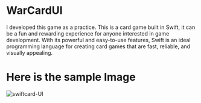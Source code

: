 # WarCardUI
I developed this game as a practice.  This is a card game built in Swift, it can be a fun and rewarding experience for anyone interested in game development. With its powerful and easy-to-use features, Swift is an ideal programming language for creating card games that are fast, reliable, and visually appealing.

# Here is the sample Image
![swiftcard-UI](https://github.com/Johnpepsi/WarCardUI/assets/112512965/76f2d6b2-887a-473d-9528-4f397de08724)

